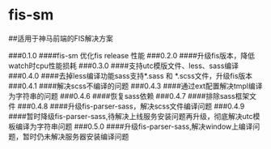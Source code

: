 fis-sm
======

##适用于神马前端的FIS解决方案


###0.1.0 
####fis-sm 优化fis release 性能
###0.2.0
####升级fis版本，降低watch时cpu性能损耗
###0.3.0
####支持utc模版文件、less、sass编译
###0.4.0
####去掉less编译功能sass支持*.sass 和 *.scss文件，升级fis版本
###0.4.1
####解决scss不编译的问题
###0.4.3
####通过ext配置解决tmpl编译为字符串的问题
###0.4.6
####恢复sass依赖
###0.4.7
####排除sass框架文件
###0.4.8
####升级fis-parser-sass，解决scss文件编译问题
###0.4.9
####暂时降级fis-parser-sass,待解决上线服务安装问题再升级，彻底解决utc模板编译为字符串问题
###0.5.0
####升级fis-parser-sass,解决window上编译问题，暂时仍未解决服务器安装编译问题
